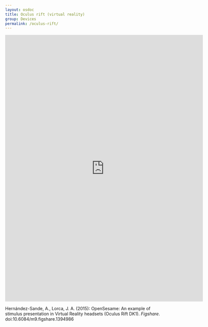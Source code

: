 ```yaml
---
layout: osdoc
title: Oculus rift (virtual reality)
group: Devices
permalink: /oculus-rift/
---
```


<iframe src="http://wl.figshare.com/articles/1394986/embed?show_title=1" width="640" height="861" frameborder="0"></iframe>

Hernández-Sande, A., Lorca, J. A. (2015): OpenSesame: An example of stimulus presentation in Virtual Reality headsets (Oculus Rift DK1). *Figshare*. doi:10.6084/m9.figshare.1394986
